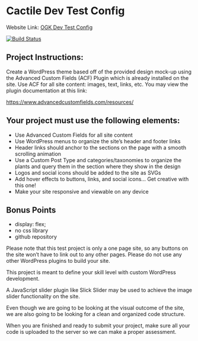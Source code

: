 # Cactile Dev Test Config
<p align="left">Website Link: <a href="https://ogkdevtest.wpengine.com/">OGK Dev Test Config</a></p>

[![Build Status](https://travis-ci.org/Automattic/_s.svg?branch=master)](https://travis-ci.org/Automattic/_s)

## Project Instructions:

Create a WordPress theme based off of the provided design mock-up using the Advanced Custom Fields (ACF) Plugin which is already installed on the
site. Use ACF for all site content: images, text, links, etc. You may view the plugin documentation at this link:

<a href="_blank" href="https://www.advancedcustomfields.com/resources/">https://www.advancedcustomfields.com/resources/</a>

## Your project must use the following elements:

- Use Advanced Custom Fields for all site content
- Use WordPress menus to organize the site’s header and footer links
- Header links should anchor to the sections on the page with a smooth scrolling animation
- Use a Custom Post Type and categories/taxonomies to organize the plants and query them in the section where they show in the design
- Logos and social icons should be added to the site as SVGs
- Add hover effects to buttons, links, and social icons... Get creative with this one!
- Make your site responsive and viewable on any device

## Bonus Points

- display: flex;
- no css library
- github repository

Please note that this test project is only a one page site, so any buttons on the site won’t have to link out to any other pages.
Please do not use any other WordPress plugins to build your site. 

This project is meant to define your skill level with custom WordPress development.

A JavaScript slider plugin like Slick Slider may be used to achieve the image slider functionality on the site.

Even though we are going to be looking at the visual outcome of the site, we are also going to be looking for a clean and organized code structure.

When you are finished and ready to submit your project, make sure all your code is uploaded to the server so we can make a proper assessment.
